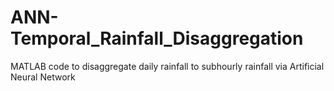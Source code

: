 # ANN-Temporal_Rainfall_Disaggregation
MATLAB code to disaggregate daily rainfall to subhourly rainfall via Artificial Neural Network
